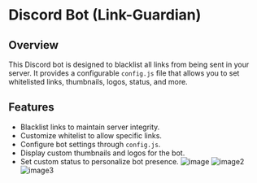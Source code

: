 # Discord Bot (Link-Guardian)

## Overview

This Discord bot is designed to blacklist all links from being sent in your server. It provides a configurable `config.js` file that allows you to set whitelisted links, thumbnails, logos, status, and more.

## Features

- Blacklist links to maintain server integrity.
- Customize whitelist to allow specific links.
- Configure bot settings through `config.js`.
- Display custom thumbnails and logos for the bot.
- Set custom status to personalize bot presence.
![image](https://github.com/Cobra435/Link-Guardian/assets/71304873/9173b806-aa71-401e-bbe5-0311d9902e0a)
![image2](https://github.com/Cobra435/Link-Guardian/assets/71304873/0641d88b-3aa4-4320-9a98-df76fee8c682)
![image3](https://github.com/Cobra435/Link-Guardian/assets/71304873/9dcffc72-377e-4ab9-bd77-f8c24e411c7d)
